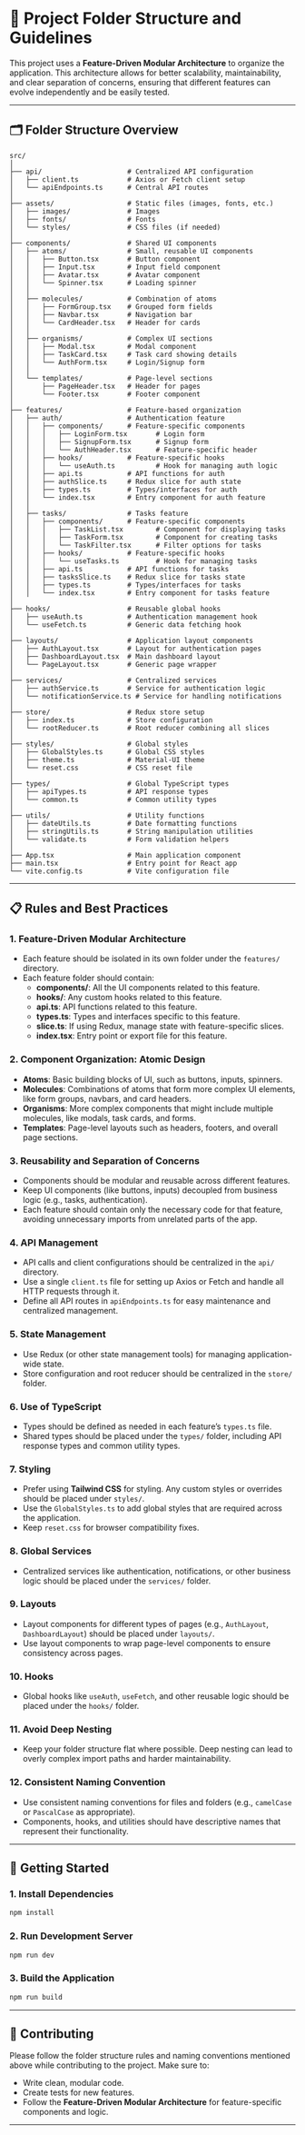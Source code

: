 # 📁 Project Folder Structure and Guidelines

This project uses a **Feature-Driven Modular Architecture** to organize the application. This architecture allows for better scalability, maintainability, and clear separation of concerns, ensuring that different features can evolve independently and be easily tested.

---

## 🗂️ Folder Structure Overview

```
src/
│
├── api/                     # Centralized API configuration
│   ├── client.ts            # Axios or Fetch client setup
│   └── apiEndpoints.ts      # Central API routes
│
├── assets/                  # Static files (images, fonts, etc.)
│   ├── images/              # Images
│   ├── fonts/               # Fonts
│   └── styles/              # CSS files (if needed)
│
├── components/              # Shared UI components
│   ├── atoms/               # Small, reusable UI components
│   │   ├── Button.tsx       # Button component
│   │   ├── Input.tsx        # Input field component
│   │   ├── Avatar.tsx       # Avatar component
│   │   └── Spinner.tsx      # Loading spinner
│   │
│   ├── molecules/           # Combination of atoms
│   │   ├── FormGroup.tsx    # Grouped form fields
│   │   ├── Navbar.tsx       # Navigation bar
│   │   └── CardHeader.tsx   # Header for cards
│   │
│   ├── organisms/           # Complex UI sections
│   │   ├── Modal.tsx        # Modal component
│   │   ├── TaskCard.tsx     # Task card showing details
│   │   └── AuthForm.tsx     # Login/Signup form
│   │
│   └── templates/           # Page-level sections
│       ├── PageHeader.tsx   # Header for pages
│       └── Footer.tsx       # Footer component
│
├── features/                # Feature-based organization
│   ├── auth/                # Authentication feature
│   │   ├── components/      # Feature-specific components
│   │   │   ├── LoginForm.tsx       # Login form
│   │   │   ├── SignupForm.tsx      # Signup form
│   │   │   └── AuthHeader.tsx      # Feature-specific header
│   │   ├── hooks/           # Feature-specific hooks
│   │   │   └── useAuth.ts          # Hook for managing auth logic
│   │   ├── api.ts           # API functions for auth
│   │   ├── authSlice.ts     # Redux slice for auth state
│   │   ├── types.ts         # Types/interfaces for auth
│   │   └── index.tsx        # Entry component for auth feature
│   │
│   ├── tasks/               # Tasks feature
│   │   ├── components/      # Feature-specific components
│   │   │   ├── TaskList.tsx        # Component for displaying tasks
│   │   │   ├── TaskForm.tsx        # Component for creating tasks
│   │   │   └── TaskFilter.tsx      # Filter options for tasks
│   │   ├── hooks/           # Feature-specific hooks
│   │   │   └── useTasks.ts         # Hook for managing tasks
│   │   ├── api.ts           # API functions for tasks
│   │   ├── tasksSlice.ts    # Redux slice for tasks state
│   │   ├── types.ts         # Types/interfaces for tasks
│   │   └── index.tsx        # Entry component for tasks feature
│
├── hooks/                   # Reusable global hooks
│   ├── useAuth.ts           # Authentication management hook
│   └── useFetch.ts          # Generic data fetching hook
│
├── layouts/                 # Application layout components
│   ├── AuthLayout.tsx       # Layout for authentication pages
│   ├── DashboardLayout.tsx  # Main dashboard layout
│   └── PageLayout.tsx       # Generic page wrapper
│
├── services/                # Centralized services
│   ├── authService.ts       # Service for authentication logic
│   └── notificationService.ts # Service for handling notifications
│
├── store/                   # Redux store setup
│   ├── index.ts             # Store configuration
│   └── rootReducer.ts       # Root reducer combining all slices
│
├── styles/                  # Global styles
│   ├── GlobalStyles.ts      # Global CSS styles
│   ├── theme.ts             # Material-UI theme
│   └── reset.css            # CSS reset file
│
├── types/                   # Global TypeScript types
│   ├── apiTypes.ts          # API response types
│   └── common.ts            # Common utility types
│
├── utils/                   # Utility functions
│   ├── dateUtils.ts         # Date formatting functions
│   ├── stringUtils.ts       # String manipulation utilities
│   └── validate.ts          # Form validation helpers
│
├── App.tsx                  # Main application component
├── main.tsx                 # Entry point for React app
└── vite.config.ts           # Vite configuration file
```

---

## 📋 Rules and Best Practices

### 1. **Feature-Driven Modular Architecture**

- Each feature should be isolated in its own folder under the `features/` directory.
- Each feature folder should contain:
  - **components/**: All the UI components related to this feature.
  - **hooks/**: Any custom hooks related to this feature.
  - **api.ts**: API functions related to this feature.
  - **types.ts**: Types and interfaces specific to this feature.
  - **slice.ts**: If using Redux, manage state with feature-specific slices.
  - **index.tsx**: Entry point or export file for this feature.

### 2. **Component Organization: Atomic Design**

- **Atoms**: Basic building blocks of UI, such as buttons, inputs, spinners.
- **Molecules**: Combinations of atoms that form more complex UI elements, like form groups, navbars, and card headers.
- **Organisms**: More complex components that might include multiple molecules, like modals, task cards, and forms.
- **Templates**: Page-level layouts such as headers, footers, and overall page sections.

### 3. **Reusability and Separation of Concerns**

- Components should be modular and reusable across different features.
- Keep UI components (like buttons, inputs) decoupled from business logic (e.g., tasks, authentication).
- Each feature should contain only the necessary code for that feature, avoiding unnecessary imports from unrelated parts of the app.

### 4. **API Management**

- API calls and client configurations should be centralized in the `api/` directory.
- Use a single `client.ts` file for setting up Axios or Fetch and handle all HTTP requests through it.
- Define all API routes in `apiEndpoints.ts` for easy maintenance and centralized management.

### 5. **State Management**

- Use Redux (or other state management tools) for managing application-wide state.
- Store configuration and root reducer should be centralized in the `store/` folder.

### 6. **Use of TypeScript**

- Types should be defined as needed in each feature’s `types.ts` file.
- Shared types should be placed under the `types/` folder, including API response types and common utility types.

### 7. **Styling**

- Prefer using **Tailwind CSS** for styling. Any custom styles or overrides should be placed under `styles/`.
- Use the `GlobalStyles.ts` to add global styles that are required across the application.
- Keep `reset.css` for browser compatibility fixes.

### 8. **Global Services**

- Centralized services like authentication, notifications, or other business logic should be placed under the `services/` folder.

### 9. **Layouts**

- Layout components for different types of pages (e.g., `AuthLayout`, `DashboardLayout`) should be placed under `layouts/`.
- Use layout components to wrap page-level components to ensure consistency across pages.

### 10. **Hooks**

- Global hooks like `useAuth`, `useFetch`, and other reusable logic should be placed under the `hooks/` folder.

### 11. **Avoid Deep Nesting**

- Keep your folder structure flat where possible. Deep nesting can lead to overly complex import paths and harder maintainability.

### 12. **Consistent Naming Convention**

- Use consistent naming conventions for files and folders (e.g., `camelCase` or `PascalCase` as appropriate).
- Components, hooks, and utilities should have descriptive names that represent their functionality.

---

## 🚀 Getting Started

### 1. **Install Dependencies**

```bash
npm install
```

### 2. **Run Development Server**

```bash
npm run dev
```

### 3. **Build the Application**

```bash
npm run build
```

---

## 🧩 Contributing

Please follow the folder structure rules and naming conventions mentioned above while contributing to the project. Make sure to:

- Write clean, modular code.
- Create tests for new features.
- Follow the **Feature-Driven Modular Architecture** for feature-specific components and logic.

---
